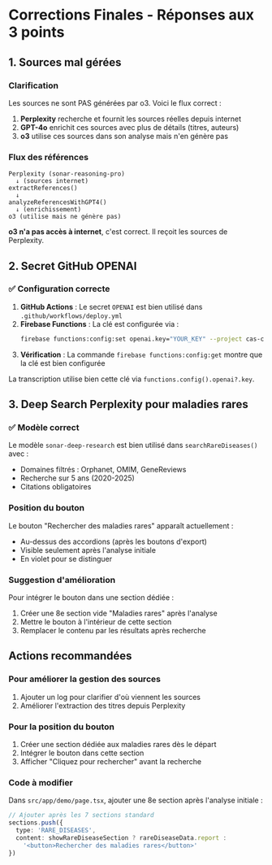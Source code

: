 # Corrections Finales - Réponses aux 3 points

## 1. Sources mal gérées

### Clarification
Les sources ne sont PAS générées par o3. Voici le flux correct :
1. **Perplexity** recherche et fournit les sources réelles depuis internet
2. **GPT-4o** enrichit ces sources avec plus de détails (titres, auteurs)
3. **o3** utilise ces sources dans son analyse mais n'en génère pas

### Flux des références
```
Perplexity (sonar-reasoning-pro) 
  ↓ (sources internet)
extractReferences() 
  ↓ 
analyzeReferencesWithGPT4() 
  ↓ (enrichissement)
o3 (utilise mais ne génère pas)
```

**o3 n'a pas accès à internet**, c'est correct. Il reçoit les sources de Perplexity.

## 2. Secret GitHub OPENAI

### ✅ Configuration correcte
1. **GitHub Actions** : Le secret `OPENAI` est bien utilisé dans `.github/workflows/deploy.yml`
2. **Firebase Functions** : La clé est configurée via :
   ```bash
   firebase functions:config:set openai.key="YOUR_KEY" --project cas-clinique
   ```
3. **Vérification** : La commande `firebase functions:config:get` montre que la clé est bien configurée

La transcription utilise bien cette clé via `functions.config().openai?.key`.

## 3. Deep Search Perplexity pour maladies rares

### ✅ Modèle correct
Le modèle `sonar-deep-research` est bien utilisé dans `searchRareDiseases()` avec :
- Domaines filtrés : Orphanet, OMIM, GeneReviews
- Recherche sur 5 ans (2020-2025)
- Citations obligatoires

### Position du bouton
Le bouton "Rechercher des maladies rares" apparaît actuellement :
- Au-dessus des accordions (après les boutons d'export)
- Visible seulement après l'analyse initiale
- En violet pour se distinguer

### Suggestion d'amélioration
Pour intégrer le bouton dans une section dédiée :
1. Créer une 8e section vide "Maladies rares" après l'analyse
2. Mettre le bouton à l'intérieur de cette section
3. Remplacer le contenu par les résultats après recherche

## Actions recommandées

### Pour améliorer la gestion des sources
1. Ajouter un log pour clarifier d'où viennent les sources
2. Améliorer l'extraction des titres depuis Perplexity

### Pour la position du bouton
1. Créer une section dédiée aux maladies rares dès le départ
2. Intégrer le bouton dans cette section
3. Afficher "Cliquez pour rechercher" avant la recherche

### Code à modifier
Dans `src/app/demo/page.tsx`, ajouter une 8e section après l'analyse initiale :
```typescript
// Ajouter après les 7 sections standard
sections.push({
  type: 'RARE_DISEASES',
  content: showRareDiseaseSection ? rareDiseaseData.report : 
    '<button>Rechercher des maladies rares</button>'
})
``` 